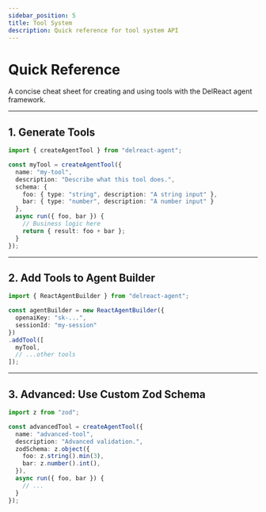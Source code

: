 ```yaml
---
sidebar_position: 5
title: Tool System
description: Quick reference for tool system API
---
```


# Quick Reference

A concise cheat sheet for creating and using tools with the DelReact agent framework.

---

## 1. Generate Tools

```typescript
import { createAgentTool } from "delreact-agent";

const myTool = createAgentTool({
  name: "my-tool",
  description: "Describe what this tool does.",
  schema: {
    foo: { type: "string", description: "A string input" },
    bar: { type: "number", description: "A number input" }
  },
  async run({ foo, bar }) {
    // Business logic here
    return { result: foo + bar };
  }
});
```

---

## 2. Add Tools to Agent Builder

```typescript
import { ReactAgentBuilder } from "delreact-agent";

const agentBuilder = new ReactAgentBuilder({
  openaiKey: "sk-...",
  sessionId: "my-session"
})
.addTool([
  myTool,
  // ...other tools
]);
```

---

## 3. Advanced: Use Custom Zod Schema

```typescript
import z from "zod";

const advancedTool = createAgentTool({
  name: "advanced-tool",
  description: "Advanced validation.",
  zodSchema: z.object({
    foo: z.string().min(3),
    bar: z.number().int(),
  }),
  async run({ foo, bar }) {
    // ...
  }
});
```

